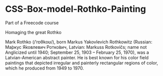 # CSS-Box-model-Rothko-Painting
 Part of a Freecode course
 
 Homaging the great Rothko
 
 Mark Rothko (/ˈrɒθkoʊ/), born Markus Yakovlevich Rothkowitz (Russian: Ма́ркус Я́ковлевич Ротко́вич, Latvian: Markuss Rotkovičs; name not Anglicized until 1940; September 25, 1903 – February 25, 1970), was a Latvian-American abstract painter. He is best known for his color field paintings that depicted irregular and painterly rectangular regions of color, which he produced from 1949 to 1970.
